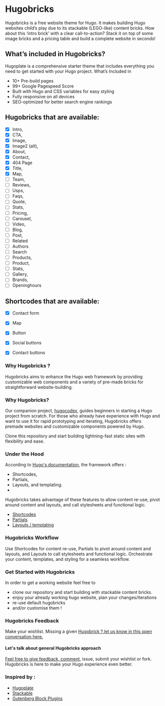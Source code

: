 # Hugobricks

Hugobricks is a free website theme for Hugo. It makes building Hugo websites child’s play due to its stackable (LEGO-like) content bricks. How about this ‘intro brick’ with a clear call-to-action? Stack it on top of some image bricks and a pricing table and build a complete website in seconds!

## What’s included in Hugobricks?

Hugoplate is a comprehensive starter theme that includes everything you need to get started with your Hugo project. What’s Included in

- 10+ Pre-build pages
- 99+ Google Pagespeed Score
- Built with Hugo and CSS variables for easy styling
- Fully responsive on all devices
- SEO-optimized for better search engine rankings

##  Hugobricks that are available:

- [x] Intro,
- [x] CTA,
- [x] Image,
- [x] Image2 (alt),
- [x] About,
- [x] Contact,
- [x] 404 Page
- [x] Title,
- [x] Map,
- [ ] Team,
- [ ] Reviews, 
- [ ] Usps,
- [ ] Faqs,
- [ ] Quote,
- [ ] Stats,
- [ ] Pricing,
- [ ] Carousel,
- [ ] Video,
- [ ] Blog,
- [ ] Post,
- [ ] Related
- [ ] Authors
- [ ] Search
- [ ] Products,
- [ ] Product,
- [ ] Stats,
- [ ] Gallery,
- [ ] Brands,
- [ ] Openinghours

## Shortcodes that are available:
- [x] Contact form
- [x] Map
- [x] Button
- [x] Social buttons
- [x] Contact buttons


### Why Hugobricks ?

Hugobricks aims to enhance the Hugo web framework by providing customizable web components and a variety of pre-made bricks for straightforward website-building.

### Why Hugobricks?

Our companion project, [hugocodex](https://hugocodex.org), guides beginners in starting a Hugo project from scratch. For those who already have experience with Hugo and want to use it for rapid prototyping and iterating, Hugobricks offers premade websites and customizable components powered by Hugo.

Clone this repository and start building lightning-fast static sites with flexibility and ease.

### Under the Hood

According to [Hugo's documentation](https://gohugo.io/overview/introduction/), the framework offers : 

- Shortcodes, 
- Partials, 
- Layouts, and templating. 
-
Hugobricks takes advantage of these features to allow content re-use, pivot around content and layouts, and call stylesheets and functional logic.
- [Shortcodes](https://gohugo.io/content-management/shortcodes/#what-a-shortcode-is) 
- [Partials](https://gohugo.io/templates/partials/)
- [Layouts / templating](https://gohugo.io/templates/base/)


### Hugobricks Workflow

Use Shortcodes for content re-use, Partials to pivot around content and layouts, and Layouts to call stylesheets and functional logic. Orchestrate your content, templates, and styling for a seamless workflow.

### Get Started with Hugobricks

In order to get a working website feel free to 

- clone our repository and start building with stackable content bricks.
- enjoy your already working hugo website, plan your changes/iterations
- re-use default hugobricks
- and/or customise them !

### Hugobricks Feedback 

Make your wishlist. Missing a given [Hugobrick ?,let us know in this open conversation here.](https://github.com/jhvanderschee/hugobricks/issues/3)

#### Let's talk about general Hugobricks approach 

[Feel free to give feedback, comment](https://github.com/jhvanderschee/hugobricks/issues/4), issue, submit your wishlist or fork. Hugobricks is here to make your Hugo experience even better.

### Inspired by :

- [Hugoplate](https://github.com/zeon-studio/hugoplate.git)
- [Stackable](https://wpstackable.com/)
- [Gutenberg Block Plugins](https://wpastra.com/plugins/wordpress-gutenberg-block-plugins/)

